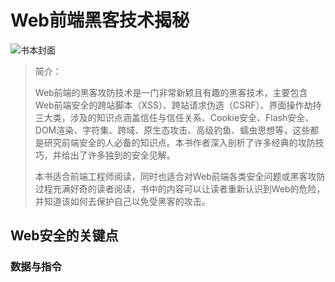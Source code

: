 # Web前端黑客技术揭秘

![书本封面](/Users/pisco/Documents/levelUp/reading/img/cover.jpg)

> 简介：
>
> Web前端的黑客攻防技术是一门非常新颖且有趣的黑客技术，主要包含Web前端安全的跨站脚本（XSS）、跨站请求伪造（CSRF）、界面操作劫持三大类，涉及的知识点涵盖信任与信任关系、Cookie安全、Flash安全、DOM渲染、字符集、跨域、原生态攻击、高级钓鱼、蠕虫思想等，这些都是研究前端安全的人必备的知识点。本书作者深入剖析了许多经典的攻防技巧，并给出了许多独到的安全见解。
>
> 本书适合前端工程师阅读，同时也适合对Web前端各类安全问题或黑客攻防过程充满好奇的读者阅读，书中的内容可以让读者重新认识到Web的危险，并知道该如何去保护自己以免受黑客的攻击。

## Web安全的关键点

### 数据与指令

​		

